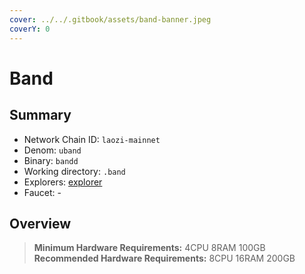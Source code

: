```yaml
---
cover: ../../.gitbook/assets/band-banner.jpeg
coverY: 0
---
```


# Band

## Summary

* Network Chain ID: `laozi-mainnet`
* Denom: `uband`
* Binary: `bandd`
* Working directory: `.band`
* Explorers: [explorer](https://www.mintscan.io/band)
* Faucet: -

## Overview

> **Minimum Hardware Requirements:** 4CPU 8RAM 100GB \
> **Recommended Hardware Requirements:** 8CPU 16RAM 200GB
